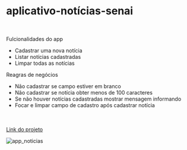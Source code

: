 # aplicativo-notícias-senai
<br>

<p>Fulcionalidades do app</p>

<ul>
  <li>Cadastrar uma nova notícia</li>
  <li>Listar notícias cadastradas</li>
  <li>Limpar todas as notícias</li>
</ul>

<p>Reagras de negócios</p>
<ul>
  <li>Não cadastrar se campo estiver em branco</li>
  <li>Não cadastrar se notícia obter menos de 100 caracteres</li>
  <li>Se não houver notícias cadastradas mostrar mensagem informando</li>
  <li>Focar e limpar campo de cadastro após cadastrar notícia</li>
</ul>

<br><br>
<a href="https://wanderson648.github.io/aplicativo-noticias-senai/">Link do projeto</a>

![app_noticias](https://user-images.githubusercontent.com/62625309/142908414-594b3921-51bb-496e-8cc9-16d1e9c122e4.gif)
